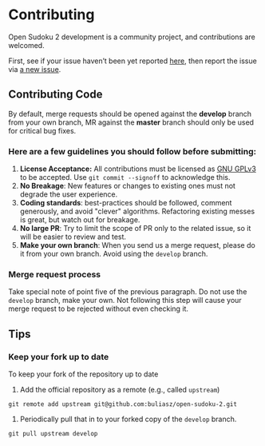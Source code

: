 # Contributing

Open Sudoku 2 development is a community project, and contributions are welcomed.

First, see if your issue haven’t been yet reported
[here](https://github.com/buliasz/open-sudoku-2/issues), then report the issue via
[a new issue](https://github.com/buliasz/open-sudoku-2/issues/new).

## Contributing Code

By default, merge requests should be opened against the **develop** branch
from your own branch, MR against the **master** branch should only be used
for critical bug fixes.

### Here are a few guidelines you should follow before submitting:

1. **License Acceptance:** All contributions must be licensed as [GNU
   GPLv3](LICENSE) to be accepted. Use `git commit --signoff` to acknowledge
   this.
2. **No Breakage**: New features or changes to existing ones must not
   degrade the user experience.
3. **Coding standards**: best-practices should be followed, comment
   generously, and avoid "clever" algorithms. Refactoring existing messes is
   great, but watch out for breakage.
4. **No large PR**: Try to limit the scope of PR only to the related issue,
   so it will be easier to review and test.
5. **Make your own branch**: When you send us a merge request, please do it
   from your own branch. Avoid using the `develop` branch.

### Merge request process

Take special note of point five of the previous paragraph. Do not use the
`develop` branch, make your own. Not following this step will cause your
merge request to be rejected without even checking it.

## Tips

### Keep your fork up to date

To keep your fork of the repository up to date

1. Add the official repository as a remote (e.g., called `upstream`)

```shell
git remote add upstream git@github.com:buliasz/open-sudoku-2.git
```

1. Periodically pull that in to your forked copy of the `develop` branch.

```shell
git pull upstream develop
```
